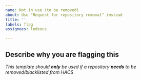```yaml
---
name: Not in use (to be removed)
about: Use "Request for repository removal" instead
title: ''
labels: flag
assignees: ludeeus

---
```


<!-- Hi there! please use https://github.com/hacs/integration/issues/new?assignees=ludeeus&labels=flag&template=removal.yml instead-->

<!-- If you are flagging a repository for removal without a good reason/description, it will be closed -->
## Describe why you are flagging this

_This template should **only** be used if a repository **needs** to be removed/blacklisted from HACS_




<!-- IssueTemplateID: flag -->
